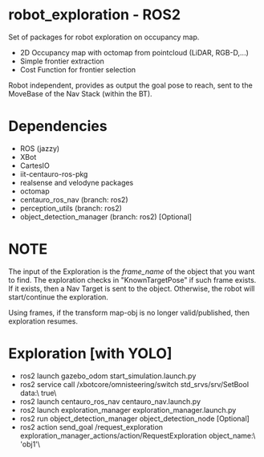# robot_exploration - ROS2
Set of packages for robot exploration on occupancy map.

- 2D Occupancy map with octomap from pointcloud (LiDAR, RGB-D,...)
- Simple frontier extraction
- Cost Function for frontier selection

Robot independent, provides as output the goal pose to reach, sent to the MoveBase of the Nav Stack (within the BT).

# Dependencies
- ROS (jazzy)
- XBot
- CartesIO
- iit-centauro-ros-pkg
- realsense and velodyne packages
- octomap
- centauro_ros_nav (branch: ros2)
- perception_utils (branch: ros2)
- object_detection_manager (branch: ros2) [Optional]


# NOTE
The input of the Exploration is the *frame_name* of the object that you want to find. The exploration checks in "KnownTargetPose" if such frame exists. If it exists, then a Nav Target is sent to the object. Otherwise, the robot will start/continue the exploration.


Using frames, if the transform map-obj is no longer valid/published, then exploration resumes. 

# Exploration [with YOLO]
- ros2 launch gazebo_odom start_simulation.launch.py
- ros2 service call /xbotcore/omnisteering/switch std_srvs/srv/SetBool data:\ true\
- ros2 launch centauro_ros_nav centauro_nav.launch.py
- ros2 launch exploration_manager exploration_manager.launch.py
- ros2 run object_detection_manager object_detection_node [Optional]
- ros2 action send_goal /request_exploration exploration_manager_actions/action/RequestExploration object_name:\ \'obj1\'\
